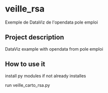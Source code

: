 # veille_rsa
Exemple de DataViz de l'opendata pole emploi

## Project description
DataViz example with opendata from pole emploi

## How to use it

install py modules if not already installes

run veille_carto_rsa.py
